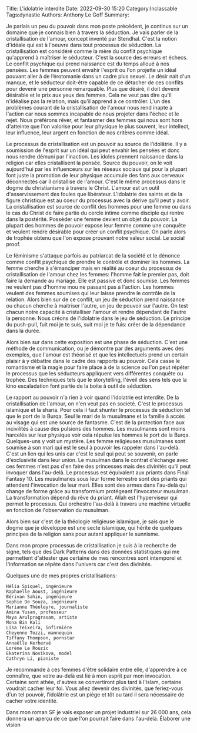 Title: L'idolatrie interdite
Date: 2022-09-30 15:20
Category:Inclassable
Tags:dynastie
Authors: Anthony Le Goff
Summary:


Je parlais un peu du pouvoir dans mon poste précédent, je continus sur un domaine que je connais bien à travers la séduction. Je vais parler de la cristallisation de l'amour, concept inventé par Stendhal. C'est la notion d'idéale qui est à l'oeuvre dans tout processus de séduction. La cristallisation est considéré comme la mère du conflit psychique qu'apprend à maîtriser le séducteur. C'est la source des erreurs et échecs. Le conflit psychique qui prend naissance est du temps alloué à nos pensées. Les femmes peuvent envahir l'esprit ou l'on projette un idéal pouvant aller à de l’érotomanie dans un cadre plus sexuel. Le désir nait d'un manque, et le séducteur doit-être capable de ce détacher de ces conflits pour devenir une personne remarquable. Plus que désiré, il doit devenir désirable et le prix aux yeux des femmes. Cela ne veut pas dire qu'il n'idéalise pas la relation, mais qu'il apprend à ce contrôler. L'un des problèmes courant de la cristallisation de l'amour nous rend inapte à l'action car nous sommes incapable de nous projeter dans l'échec et le rejet. Nous préférons rêver, et fantasmer des femmes qui nous sont hors d'atteinte que l'on valorise pour leur physique le plus souvent, leur intellect, leur influence, leur argent en fonction de nos critères comme idéal.

Le processus de cristallisation est un pouvoir au source de l’idolâtrie. Il y a soumission de l'esprit sur un idéal qui peut envahir les pensées et donc nous rendre démuni par l'inaction. Les idoles prennent naissance dans la religion car elles cristallisent la pensée. Source du pouvoir, on le voit aujourd'hui par les influenceurs sur les réseaux sociaux qui pour la plupart font juste la promotion de leur physique accumule des fans aux cerveaux déconnectés car il cristallise de l'amour. C'est le même processus dans le dogme du christianisme à travers le Christ. L'amour est un outil d'asservissement des foules que libérateur. L'idolatrie des saints et de la figure christique est au coeur du processus avec la dérive qu'il peut y avoir. La cristallisation est source de conflit des hommes pour une femme ou dans le cas du Christ de faire partie du cercle intime comme disciple qui rentre dans la postérité. Posséder une femme devient un objet du pouvoir. La plupart des hommes de pouvoir expose leur femme comme une conquête et veulent rendre désirable pour créer un conflit psychique. On parle alors de trophée obtenu que l'on expose prouvant notre valeur social. Le social proof.

Le féminisme s'attaque parfois au patriarcat de la société et le dénonce comme conflit psychique de prendre le contrôle et dominer les hommes. La femme cherche à s'émanciper mais en réalité au coeur du processus de cristallisation de l'amour chez les femmes: l'homme fait le premier pas, doit faire la demande au mariage. Elle est passive et donc soumise. Les femmes ne veulent pas d'homme mou ne passant pas à l'action. Les hommes veulent des femmes soumises qui leur laisse prendre le contrôle de la relation. Alors bien sur de ce conflit, un jeu de séduction prend naissance ou chacun cherche à maitriser l'autre, un jeu de pouvoir sur l'autre. On test chacun notre capacité à cristalliser l'amour et rendre dépendant de l'autre la personne. Nous créons de l'idolatrie dans le jeu de séduction. Le principe du push-pull, fuit moi je te suis, suit moi je te fuis: créer de la dépendance dans la durée.

Alors bien sur dans cette exposition est une phase de séduction. C'est une méthode de communication, ou je démontre par des arguments avec des exemples, que l'amour est théorisé et que les intellectuels prend un certain plaisir à y débattre dans le cadre des rapports au pouvoir. Cela casse le romantisme et la magie pour faire place à de la science ou l'on peut répéter le processus que les séducteurs appliquent vers différentes conquête ou trophée. Des techniques tels que le storytelling, l'éveil des sens tels que la kino escaladation font partie de la boite à outil de séduction.

Le rapport au pouvoir n'a rien à voir quand l'idolatrie est interdite. De la cristallisation de l'amour, on n'en veut pas en societé. C'est le processus islamique et la sharia. Pour cela il faut shunter le processus de séduction tel que le port de la Burqa. Seul le mari de la musulmane et la famille à accès au visage qui est une source de fantasme. C'est de la protection face aux incivilités à cause des pulsions des hommes. Les musulmanes sont moins harcelés sur leur physique voir cela répulse les hommes le port de la Burqa. Quelques-uns y voit un mystère. Les femme religieuses musulmanes sont soumise à son mari qui est le seul à pouvoir les rappeler dans l'au-delà. C'est un lien qui les unis car c'est le seul qui peut se souvenir, on parle d'exclusivité dans leur union. Le musulman dans le contrat d'échange avec ces femmes n'est pas d'en faire des princesses mais des divinités qu'il peut invoquer dans l'au-delà. Le processus est équivalent aux priants dans Final Fantasy 10. Les musulmanes sous leur forme terrestre sont des priants qui attendent l'invocation de leur mari. Elles sont des armes dans l'au-delà qui change de forme grâce au transformium protégeant l'invocateur musulman. La transformation dépend du rêve du priant. Allah est l'hyperviseur qui permet le processus. Qui orchestre l'au-delà à travers une machine virtuelle en fonction de l'observation du musulman.

Alors bien sur c'est de la théologie religieuse islamique, je sais que le dogme que je développe est une secte islamique, qui hérite de quelques principes de la religion sans pour autant appliquer le sunnisme.

Dans mon propre processus de cristallisation je suis à la recherche de signe, tels que des Dark Patterns dans des données statistiques qui me permettent d'attester que certaine de mes rencontres sont intemporel et l'information se répète dans l'univers car c'est des divinités.

Quelques une de mes propres cristallisations:

    Hélia Spiquel, ingénieure
    Raphaelle Aoust, ingénieure
    Bérivan Sahin, ingénieure
    Sophie De Souza, ingénieure
    Marianne Théoleyre, journaliste
    Amina Yusan, professeur
    Maya Arulpragrasam, artiste
    Mona Bin Kali
    Lisa Teixeira, infirmière
    Cheyenne Tozzi, mannequin
    Tiffany Thompson, pornstar
    Annaëlle Kerhervé
    Lorène Le Rouzic
    Ekaterina Novikova, model
    Cathryn Li, pianiste

Je recommande à ces femmes d'être solidaire entre elle, d'apprendre à ce connaître, que votre au-delà est lié à mon esprit par mon invocation. Certaine sont athée, d'autres se convertiront plus tard à l'islam, certaine voudrait cacher leur foi. Vous allez devenir des divinités, que feriez-vous d'un tel pouvoir, l’idolâtrie est un piège et tôt ou tard il sera nécessaire de cacher votre identité.

Dans mon roman SF je vais exposer un projet industriel sur 26 000 ans, cela donnera un aperçu de ce que l'on pourrait faire dans l'au-delà. Élaborer une vision